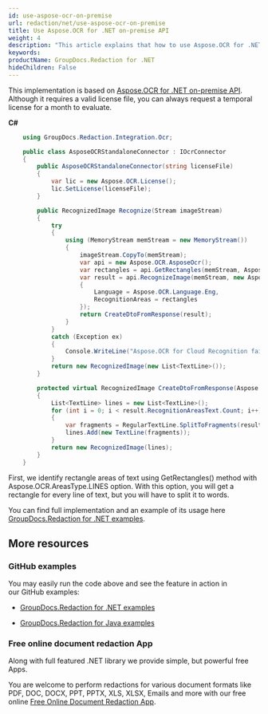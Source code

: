 ```yaml
---
id: use-aspose-ocr-on-premise
url: redaction/net/use-aspose-ocr-on-premise
title: Use Aspose.OCR for .NET on-premise API
weight: 4
description: "This article explains that how to use Aspose.OCR for .NET on-premise API."
keywords: 
productName: GroupDocs.Redaction for .NET
hideChildren: False
---
```

This implementation is based on [Aspose.OCR for .NET on-premise API](https://products.aspose.com/ocr/net/). Although it requires a valid license file, you can always request a temporal license for a month to evaluate.

**C#**
```csharp
    using GroupDocs.Redaction.Integration.Ocr;

    public class AsposeOCRStandaloneConnector : IOcrConnector
    {
        public AsposeOCRStandaloneConnector(string licenseFile)
        {
            var lic = new Aspose.OCR.License();
            lic.SetLicense(licenseFile);
        }

        public RecognizedImage Recognize(Stream imageStream)
        {
            try
            {
                using (MemoryStream memStream = new MemoryStream())
                {
                    imageStream.CopyTo(memStream);
                    var api = new Aspose.OCR.AsposeOcr();
                    var rectangles = api.GetRectangles(memStream, Aspose.OCR.AreasType.LINES, false);
                    var result = api.RecognizeImage(memStream, new Aspose.OCR.RecognitionSettings()
                    {
                        Language = Aspose.OCR.Language.Eng,
                        RecognitionAreas = rectangles
                    });
                    return CreateDtoFromResponse(result);
                }
            }
            catch (Exception ex)
            {
                Console.WriteLine("Aspose.OCR for Cloud Recognition failed: {0}", ex.ToString());
            }
            return new RecognizedImage(new List<TextLine>());
        }

        protected virtual RecognizedImage CreateDtoFromResponse(Aspose.OCR.RecognitionResult result)
        {
            List<TextLine> lines = new List<TextLine>();
            for (int i = 0; i < result.RecognitionAreasText.Count; i++)
            {
                var fragments = RegularTextLine.SplitToFragments(result.RecognitionAreasText[i].Trim('\r', '\n'), result.RecognitionAreasRectangles[i]);
                lines.Add(new TextLine(fragments));
            }
            return new RecognizedImage(lines);
        }
    }

```

First, we identify rectangle areas of text using GetRectangles() method with Aspose.OCR.AreasType.LINES option. With this option, you will get a rectangle for every line of text, but you will have to split it to words.

You can find full implementation and an example of its usage here [GroupDocs.Redaction for .NET examples](https://github.com/groupdocs-redaction/GroupDocs.Redaction-for-.NET).

## More resources

### GitHub examples

You may easily run the code above and see the feature in action in our GitHub examples:

*   [GroupDocs.Redaction for .NET examples](https://github.com/groupdocs-redaction/GroupDocs.Redaction-for-.NET)
    
*   [GroupDocs.Redaction for Java examples](https://github.com/groupdocs-redaction/GroupDocs.Redaction-for-Java)
    

### Free online document redaction App

Along with full featured .NET library we provide simple, but powerful free Apps.

You are welcome to perform redactions for various document formats like PDF, DOC, DOCX, PPT, PPTX, XLS, XLSX, Emails and more with our free online [Free Online Document Redaction App](https://products.groupdocs.app/redaction).
